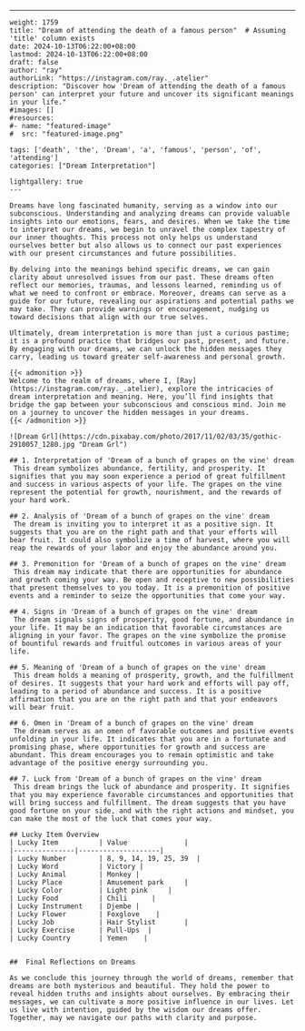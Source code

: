 ---
    weight: 1759
    title: "Dream of attending the death of a famous person"  # Assuming 'title' column exists
    date: 2024-10-13T06:22:00+08:00
    lastmod: 2024-10-13T06:22:00+08:00
    draft: false
    author: "ray"
    authorLink: "https://instagram.com/ray._.atelier"
    description: "Discover how 'Dream of attending the death of a famous person' can interpret your future and uncover its significant meanings in your life."
    #images: []
    #resources:
    #- name: "featured-image"
    #  src: "featured-image.png"
    
    tags: ['death', 'the', 'Dream', 'a', 'famous', 'person', 'of', 'attending']
    categories: ["Dream Interpretation"]
    
    lightgallery: true
    ---
    
    Dreams have long fascinated humanity, serving as a window into our subconscious. Understanding and analyzing dreams can provide valuable insights into our emotions, fears, and desires. When we take the time to interpret our dreams, we begin to unravel the complex tapestry of our inner thoughts. This process not only helps us understand ourselves better but also allows us to connect our past experiences with our present circumstances and future possibilities.
    
    By delving into the meanings behind specific dreams, we can gain clarity about unresolved issues from our past. These dreams often reflect our memories, traumas, and lessons learned, reminding us of what we need to confront or embrace. Moreover, dreams can serve as a guide for our future, revealing our aspirations and potential paths we may take. They can provide warnings or encouragement, nudging us toward decisions that align with our true selves.
    
    Ultimately, dream interpretation is more than just a curious pastime; it is a profound practice that bridges our past, present, and future. By engaging with our dreams, we can unlock the hidden messages they carry, leading us toward greater self-awareness and personal growth.
    
    {{< admonition >}}
    Welcome to the realm of dreams, where I, [Ray](https://instagram.com/ray._.atelier), explore the intricacies of dream interpretation and meaning. Here, you’ll find insights that bridge the gap between your subconscious and conscious mind. Join me on a journey to uncover the hidden messages in your dreams.
    {{< /admonition >}}
    
    ![Dream Grl](https://cdn.pixabay.com/photo/2017/11/02/03/35/gothic-2910057_1280.jpg "Dream Grl")
    
    ## 1. Interpretation of 'Dream of a bunch of grapes on the vine' dream
     This dream symbolizes abundance, fertility, and prosperity. It signifies that you may soon experience a period of great fulfillment and success in various aspects of your life. The grapes on the vine represent the potential for growth, nourishment, and the rewards of your hard work.
    
    ## 2. Analysis of 'Dream of a bunch of grapes on the vine' dream
     The dream is inviting you to interpret it as a positive sign. It suggests that you are on the right path and that your efforts will bear fruit. It could also symbolize a time of harvest, where you will reap the rewards of your labor and enjoy the abundance around you.
    
    ## 3. Premonition for 'Dream of a bunch of grapes on the vine' dream
     This dream may indicate that there are opportunities for abundance and growth coming your way. Be open and receptive to new possibilities that present themselves to you today. It is a premonition of positive events and a reminder to seize the opportunities that come your way.
    
    ## 4. Signs in 'Dream of a bunch of grapes on the vine' dream
     The dream signals signs of prosperity, good fortune, and abundance in your life. It may be an indication that favorable circumstances are aligning in your favor. The grapes on the vine symbolize the promise of bountiful rewards and fruitful outcomes in various areas of your life.
    
    ## 5. Meaning of 'Dream of a bunch of grapes on the vine' dream
     This dream holds a meaning of prosperity, growth, and the fulfillment of desires. It suggests that your hard work and efforts will pay off, leading to a period of abundance and success. It is a positive affirmation that you are on the right path and that your endeavors will bear fruit.
    
    ## 6. Omen in 'Dream of a bunch of grapes on the vine' dream
     The dream serves as an omen of favorable outcomes and positive events unfolding in your life. It indicates that you are in a fortunate and promising phase, where opportunities for growth and success are abundant. This dream encourages you to remain optimistic and take advantage of the positive energy surrounding you.
    
    ## 7. Luck from 'Dream of a bunch of grapes on the vine' dream
     This dream brings the luck of abundance and prosperity. It signifies that you may experience favorable circumstances and opportunities that will bring success and fulfillment. The dream suggests that you have good fortune on your side, and with the right actions and mindset, you can make the most of the luck that comes your way.
    
    ## Lucky Item Overview
    | Lucky Item          | Value              |
    |---------------|--------------------|
    | Lucky Number        | 8, 9, 14, 19, 25, 39  |
    | Lucky Word          | Victory |
    | Lucky Animal        | Monkey |
    | Lucky Place         | Amusement park     |
    | Lucky Color         | Light pink     |
    | Lucky Food          | Chili      |
    | Lucky Instrument    | Djembe |
    | Lucky Flower        | Foxglove    |
    | Lucky Job           | Hair Stylist       |
    | Lucky Exercise      | Pull-Ups  |
    | Lucky Country       | Yemen    |
    
    
    ##  Final Reflections on Dreams
    
    As we conclude this journey through the world of dreams, remember that dreams are both mysterious and beautiful. They hold the power to reveal hidden truths and insights about ourselves. By embracing their messages, we can cultivate a more positive influence in our lives. Let us live with intention, guided by the wisdom our dreams offer. Together, may we navigate our paths with clarity and purpose.
    
